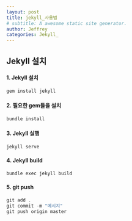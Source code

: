```yaml
---
layout: post
title: jekyll_사용법
# subtitle: A awesome static site generator.
author: Jeffrey
categories: Jekyll_
---
```


## Jekyll 설치

#### 1. Jekyll 설치
```jsx
gem install jekyll
```  
#### 2. 필요한 gem들을 설치
```jsx
bundle install
```
#### 3. Jekyll 실행
```jsx
jekyll serve
```
#### 4. Jekyll build
```jsx
bundle exec jekyll build
```
#### 5. git push
```jsx
git add .
git commit -m "메시지"
git push origin master
```
